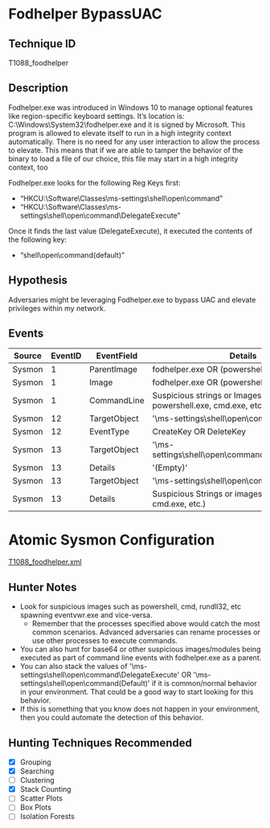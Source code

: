 # Fodhelper BypassUAC
## Technique ID
T1088_foodhelper


## Description
Fodhelper.exe was introduced in Windows 10 to manage optional features like region-specific keyboard settings. It’s location is: C:\Windows\System32\fodhelper.exe and it is signed by Microsoft. This program is allowed to elevate itself to run in a high integrity context automatically. There is no need for any user interaction to allow the process to elevate. This means that if we are able to tamper the behavior of the binary to load a file of our choice, this file may start in a high integrity context, too

Fodhelper.exe looks for the following Reg Keys first:
* “HKCU:\Software\Classes\ms-settings\shell\open\command”
* “HKCU:\Software\Classes\ms-settings\shell\open\command\DelegateExecute” 

Once it finds the last value (DelegateExecute), it executed the contents of the following key:
* “shell\open\command\(default)” 


## Hypothesis
Adversaries might be leveraging Fodhelper.exe to bypass UAC and elevate privileges within my network.


## Events

| Source | EventID | EventField | Details | Reference | 
|--------|---------|-------|--------|-----------| 
| Sysmon | 1 | ParentImage | fodhelper.exe OR (powershell.exe OR cmd.exe) | [Winscripting](https://winscripting.blog/2017/05/12/first-entry-welcome-and-uac-bypass/) |
| Sysmon | 1 | Image | fodhelper.exe OR (powershell.exe OR cmd.exe) | [Winscripting](https://winscripting.blog/2017/05/12/first-entry-welcome-and-uac-bypass/) |
| Sysmon | 1 | CommandLine | Suspicious strings or Images(\<base64\>, powershell.exe, cmd.exe, etc.) | [Winscripting](https://winscripting.blog/2017/05/12/first-entry-welcome-and-uac-bypass/) |
| Sysmon | 12 | TargetObject | '\ms-settings\shell\open\command' | [Winscripting](https://winscripting.blog/2017/05/12/first-entry-welcome-and-uac-bypass/) |
| Sysmon | 12 | EventType | CreateKey OR DeleteKey | [Winscripting](https://winscripting.blog/2017/05/12/first-entry-welcome-and-uac-bypass/) |
| Sysmon | 13 | TargetObject | '\ms-settings\shell\open\command\DelegateExecute' |[Winscripting](https://winscripting.blog/2017/05/12/first-entry-welcome-and-uac-bypass/) |
| Sysmon | 13 | Details | '(Empty)' |[Winscripting](https://winscripting.blog/2017/05/12/first-entry-welcome-and-uac-bypass/) |
| Sysmon | 13 | TargetObject | '\ms-settings\shell\open\command\(Default)' |[Winscripting](https://winscripting.blog/2017/05/12/first-entry-welcome-and-uac-bypass/) |
| Sysmon | 13 | Details | Suspicious Strings or images (<base64>, powershell.exe, cmd.exe, etc.) |[Winscripting](https://winscripting.blog/2017/05/12/first-entry-welcome-and-uac-bypass/) |


# Atomic Sysmon Configuration
[T1088_foodhelper.xml](https://github.com/Cyb3rWard0g/ThreatHunter-Playbook/blob/master/attack_matrix/windows/sysmon_configs/T1088_foodhelper.xml)


## Hunter Notes
* Look for suspicious images such as powershell, cmd, rundll32, etc spawning eventvwr.exe and vice-versa.
  * Remember that the processes specified above would catch the most common scenarios. Advanced adversaries can rename processes or use other processes to execute commands.
* You can also hunt for base64 or other suspicious images/modules being executed as part of command line events with fodhelper.exe as a parent.
* You can also stack the values of '\ms-settings\shell\open\command\DelegateExecute' OR '\ms-settings\shell\open\command\(Default)' if it is common/normal behavior in your environment. That could be a good way to start looking for this behavior.
* If this is something that you know does not happen in your environment, then you could automate the detection of this behavior.


## Hunting Techniques Recommended

- [x] Grouping
- [x] Searching
- [ ] Clustering
- [x] Stack Counting
- [ ] Scatter Plots
- [ ] Box Plots
- [ ] Isolation Forests
